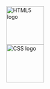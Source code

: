﻿<div class="HTML5">
  <a href="https://html.spec.whatwg.org/multipage/">
    <img
      src="https://github.com/AndriiKot/___Icons__and__Links___/blob/main/html-1.svg"
      alt="HTML5 logo"
      width="100"
      height="100"
    />
  </a>
</div>

<div class="CSS">
  <a href="https://www.w3.org/Style/CSS/Overview.en.html">
    <img
      src="https://github.com/AndriiKot/___Icons__and__Links___/blob/main/css-3.svg"
      alt="CSS logo"
      width="100"
      height="100"
    />
  </a>
</div>
